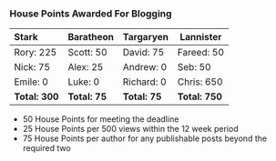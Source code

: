### House Points Awarded For Blogging
| Stark | Baratheon | Targaryen | Lannister |
| :--- | :----- | :---------------- | ------------- |
| Rory: 225 | Scott: 50 | David: 75 | Fareed: 50 |
| Nick: 75 | Alex: 25 | Andrew: 0 | Seb: 50 |
| Emile: 0 | Luke: 0 | Richard: 0 | Chris: 650 |
| **Total: 300** | **Total: 75** | **Total: 75** | **Total: 750** |

- 50 House Points for meeting the deadline
- 25 House Points per 500 views within the 12 week period
- 75 House Points per author for any publishable posts beyond the required two
